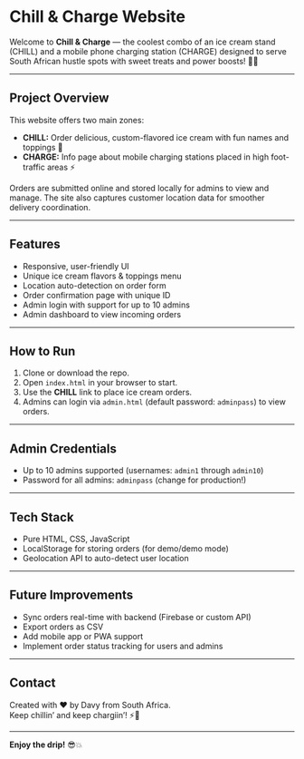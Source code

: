 # Chill & Charge Website

Welcome to **Chill & Charge** — the coolest combo of an ice cream stand (CHILL) and a mobile phone charging station (CHARGE) designed to serve South African hustle spots with sweet treats and power boosts! 🍦🔋

---

## Project Overview

This website offers two main zones:

- **CHILL:** Order delicious, custom-flavored ice cream with fun names and toppings 🍨  
- **CHARGE:** Info page about mobile charging stations placed in high foot-traffic areas ⚡

Orders are submitted online and stored locally for admins to view and manage. The site also captures customer location data for smoother delivery coordination.

---

## Features

- Responsive, user-friendly UI  
- Unique ice cream flavors & toppings menu  
- Location auto-detection on order form  
- Order confirmation page with unique ID  
- Admin login with support for up to 10 admins  
- Admin dashboard to view incoming orders

---

## How to Run

1. Clone or download the repo.  
2. Open `index.html` in your browser to start.  
3. Use the **CHILL** link to place ice cream orders.  
4. Admins can login via `admin.html` (default password: `adminpass`) to view orders.

---

## Admin Credentials

- Up to 10 admins supported (usernames: `admin1` through `admin10`)  
- Password for all admins: `adminpass` (change for production!)

---

## Tech Stack

- Pure HTML, CSS, JavaScript  
- LocalStorage for storing orders (for demo/demo mode)  
- Geolocation API to auto-detect user location

---

## Future Improvements

- Sync orders real-time with backend (Firebase or custom API)  
- Export orders as CSV  
- Add mobile app or PWA support  
- Implement order status tracking for users and admins

---

## Contact

Created with ❤️ by Davy from South Africa.  
Keep chillin’ and keep chargiin’! ⚡🍦

---

**Enjoy the drip!** 😎💥
